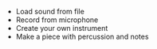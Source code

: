 * Load sound from file
* Record from microphone
* Create your own instrument
* Make a piece with percussion and notes
